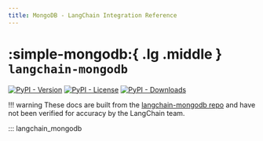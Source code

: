 ```yaml
---
title: MongoDB - LangChain Integration Reference
---
```


# :simple-mongodb:{ .lg .middle } `langchain-mongodb`

[![PyPI - Version](https://img.shields.io/pypi/v/langchain-mongodb?label=%20)](https://pypi.org/project/langchain-mongodb/#history)
[![PyPI - License](https://img.shields.io/pypi/l/langchain-mongodb)](https://opensource.org/licenses/MIT)
[![PyPI - Downloads](https://img.shields.io/pepy/dt/langchain-mongodb)](https://pypistats.org/packages/langchain-mongodb)

!!! warning
    These docs are built from the [langchain-mongodb repo](https://github.com/langchain-ai/langchain-mongodb) and have not been verified for accuracy by the LangChain team.

::: langchain_mongodb

